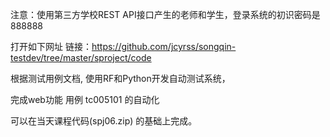 注意：使用第三方学校REST API接口产生的老师和学生，登录系统的初识密码是888888

打开如下网址 链接：https://github.com/jcyrss/songqin-testdev/tree/master/sproject/code

根据测试用例文档, 使用RF和Python开发自动测试系统，

完成web功能 用例  tc005101 的自动化 

可以在当天课程代码(spj06.zip) 的基础上完成。
